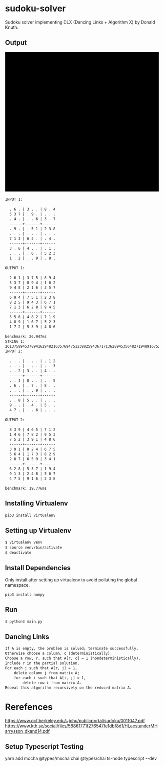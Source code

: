 # sudoku-solver

Sudoku solver implementing DLX (Dancing Links + Algorithm X) by Donald Knuth.



## Output

![gif](./assets/sudoku.gif)

```
INPUT 1:

  . 6 . | 3 . . | 8 . 4
  5 3 7 | . 9 . | . . .
  . 4 . | . . 6 | 3 . 7
  ------+-------+------
  . 9 . | . 5 1 | 2 3 8
  . . . | . . . | . . .
  7 1 3 | 6 2 . | . 4 .
  ------+-------+------
  3 . 6 | 4 . . | . 1 .
  . . . | . 6 . | 5 2 3
  1 . 2 | . . 9 | . 8 .

OUTPUT 1:

  2 6 1 | 3 7 5 | 8 9 4
  5 3 7 | 8 9 4 | 1 6 2
  9 4 8 | 2 1 6 | 3 5 7
  ------+-------+------
  6 9 4 | 7 5 1 | 2 3 8
  8 2 5 | 9 4 3 | 6 7 1
  7 1 3 | 6 2 8 | 9 4 5
  ------+-------+------
  3 5 6 | 4 8 2 | 7 1 9
  4 8 9 | 1 6 7 | 5 2 3
  1 7 2 | 5 3 9 | 4 8 6

benchmark: 26.947ms
STRING 1: 261375894537894162948216357694751238825943671713628945356482719489167523172539486
INPUT 2:

  . . . | . . . | . 1 2
  . . . | . . . | . . 3
  . . 2 | 3 . . | 4 . .
  ------+-------+------
  . . 1 | 8 . . | . . 5
  . 6 . | . 7 . | 8 . .
  . . . | . . 9 | . . .
  ------+-------+------
  . . 8 | 5 . . | . . .
  9 . . | . 4 . | 5 . .
  4 7 . | . . 6 | . . .

OUTPUT 2:

  8 3 9 | 4 6 5 | 7 1 2
  1 4 6 | 7 8 2 | 9 5 3
  7 5 2 | 3 9 1 | 4 8 6
  ------+-------+------
  3 9 1 | 8 2 4 | 6 7 5
  5 6 4 | 1 7 3 | 8 2 9
  2 8 7 | 6 5 9 | 3 4 1
  ------+-------+------
  6 2 8 | 5 3 7 | 1 9 4
  9 1 3 | 2 4 8 | 5 6 7
  4 7 5 | 9 1 6 | 2 3 8

benchmark: 19.776ms
```

## Installing Virtualenv
```bash
pip3 install virtualenv
```

## Setting up Virtualenv
```bash
$ virtualenv venv
$ source venv/bin/activate
$ deactivate
```

## Install Dependencies
Only install after setting up virtualenv to avoid polluting the global namespace.
```
pip3 install numpy
```

## Run 
```bash
$ python3 main.py
```

## Dancing Links

```
If A is empty, the problem is solved; terminate successfully.
Otherwise choose a column, c (deterministically).
Choose a row, r, such that A[r, c] = 1 (nondeterministically).
Include r in the partial solution.
For each j such that A[r, j] = 1,
    delete column j from matrix A;
    for each i such that A[i, j] = 1,
        delete row i from matrix A.
Repeat this algorithm recursively on the reduced matrix A.
```

# Rerefences
https://www.ocf.berkeley.edu/~jchu/publicportal/sudoku/0011047.pdf
https://www.kth.se/social/files/58861771f276547fe1dbf8d1/HLaestanderMHarrysson_dkand14.pdf


## Setup Typescript Testing

yarn add mocha @types/mocha chai @types/chai ts-node typescript --dev
